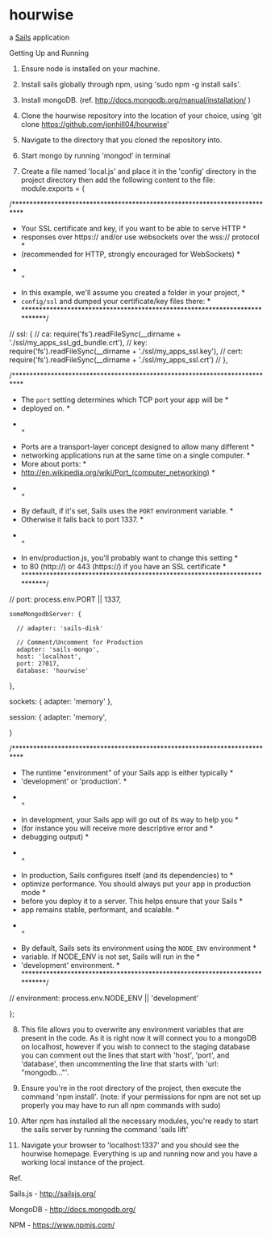 # hourwise

a [Sails](http://sailsjs.org) application

Getting Up and Running

1. Ensure node is installed on your machine.

2. Install sails globally through npm, using 'sudo npm -g install sails'.

3. Install mongoDB. (ref. http://docs.mongodb.org/manual/installation/ )

4. Clone the hourwise repository into the location of your choice, using 'git clone https://github.com/jonhill04/hourwise'

5. Navigate to the directory that you cloned the repository into. 

6. Start mongo by running 'mongod' in terminal

7. Create a file named 'local.js' and place it in the 'config' directory in the project directory then add the following content to the file:
	module.exports = {

  /***************************************************************************
   * Your SSL certificate and key, if you want to be able to serve HTTP      *
   * responses over https:// and/or use websockets over the wss:// protocol  *
   * (recommended for HTTP, strongly encouraged for WebSockets)              *
   *                                                                         *
   * In this example, we'll assume you created a folder in your project,     *
   * `config/ssl` and dumped your certificate/key files there:               *
   ***************************************************************************/

  // ssl: {
  //   ca: require('fs').readFileSync(__dirname + './ssl/my_apps_ssl_gd_bundle.crt'),
  //   key: require('fs').readFileSync(__dirname + './ssl/my_apps_ssl.key'),
  //   cert: require('fs').readFileSync(__dirname + './ssl/my_apps_ssl.crt')
  // },

  /***************************************************************************
   * The `port` setting determines which TCP port your app will be           *
   * deployed on.                                                            *
   *                                                                         *
   * Ports are a transport-layer concept designed to allow many different    *
   * networking applications run at the same time on a single computer.      *
   * More about ports:                                                       *
   * http://en.wikipedia.org/wiki/Port_(computer_networking)                 *
   *                                                                         *
   * By default, if it's set, Sails uses the `PORT` environment variable.    *
   * Otherwise it falls back to port 1337.                                   *
   *                                                                         *
   * In env/production.js, you'll probably want to change this setting       *
   * to 80 (http://) or 443 (https://) if you have an SSL certificate        *
   ***************************************************************************/

  // port: process.env.PORT || 1337,

    someMongodbServer: {
    
      // adapter: 'sails-disk'
  
      // Comment/Uncomment for Production
      adapter: 'sails-mongo',
      host: 'localhost',
      port: 27017,
      database: 'hourwise'  

  },

  sockets: {
    adapter: 'memory'
  },

  session: {
    adapter: 'memory',

  }




  /***************************************************************************
   * The runtime "environment" of your Sails app is either typically         *
   * 'development' or 'production'.                                          *
   *                                                                         *
   * In development, your Sails app will go out of its way to help you       *
   * (for instance you will receive more descriptive error and               *
   * debugging output)                                                       *
   *                                                                         *
   * In production, Sails configures itself (and its dependencies) to        *
   * optimize performance. You should always put your app in production mode *
   * before you deploy it to a server.  This helps ensure that your Sails    *
   * app remains stable, performant, and scalable.                           *
   *                                                                         *
   * By default, Sails sets its environment using the `NODE_ENV` environment *
   * variable.  If NODE_ENV is not set, Sails will run in the                *
   * 'development' environment.                                              *
   ***************************************************************************/

   // environment: process.env.NODE_ENV || 'development'

};


8. This file allows you to overwrite any environment variables that are present in the code. As it is right now it will connect you to a mongoDB on localhost, however if you wish to connect to the staging database you can comment out the lines that start with 'host', 'port', and 'database', then uncommenting the line that starts with 'url: "mongodb..."'.

9. Ensure you're in the root directory of the project, then execute the command 'npm install'. (note: if your permissions for npm are not set up properly you may have to run all npm commands with sudo)

10. After npm has installed all the necessary modules, you're ready to start the sails server by running the command 'sails lift'

11. Navigate your browser to 'localhost:1337' and you should see the hourwise homepage. Everything is up and running now and you have a working local instance of the project. 

Ref.

Sails.js - http://sailsjs.org/

MongoDB - http://docs.mongodb.org/

NPM - https://www.npmjs.com/


